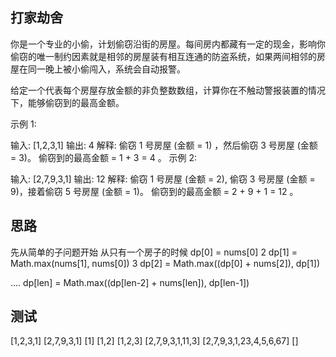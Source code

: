 ## 打家劫舍

你是一个专业的小偷，计划偷窃沿街的房屋。每间房内都藏有一定的现金，影响你偷窃的唯一制约因素就是相邻的房屋装有相互连通的防盗系统，如果两间相邻的房屋在同一晚上被小偷闯入，系统会自动报警。

给定一个代表每个房屋存放金额的非负整数数组，计算你在不触动警报装置的情况下，能够偷窃到的最高金额。

示例 1:

输入: [1,2,3,1]
输出: 4
解释: 偷窃 1 号房屋 (金额 = 1) ，然后偷窃 3 号房屋 (金额 = 3)。
     偷窃到的最高金额 = 1 + 3 = 4 。
示例 2:

输入: [2,7,9,3,1]
输出: 12
解释: 偷窃 1 号房屋 (金额 = 2), 偷窃 3 号房屋 (金额 = 9)，接着偷窃 5 号房屋 (金额 = 1)。
     偷窃到的最高金额 = 2 + 9 + 1 = 12 。

## 思路
先从简单的子问题开始
从只有一个房子的时候
dp[0] = nums[0]
2
dp[1] = Math.max(nums[1], nums[0])
3
dp[2] = Math.max((dp[0] + nums[2]), dp[1])

....
dp[len] = Math.max((dp[len-2] + nums[len]), dp[len-1])

## 测试
[1,2,3,1]
[2,7,9,3,1]
[1]
[1,2]
[1,2,3]
[2,7,9,3,1,11,3]
[2,7,9,3,1,23,4,5,6,67]
[]